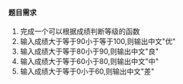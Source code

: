 #### 题目需求

1.	完成一个可以根据成绩判断等级的函数
2.	输入成绩大于等于90小于等于100,则输出中文"优"
3.	输入成绩大于等于80小于90,则输出中文"良"
4.	输入成绩大于等于60小于80,则输出中文"中"
5.	输入成绩大于等于0小于60,则输出中文"差"
